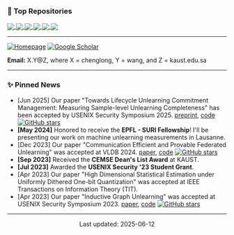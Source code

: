 ### 🧩 Top Repositories

<a href="https://github.com/Happy2Git/Unlearning_Inference_IAM">
<img align="center" src="https://github-readme-stats.vercel.app/api/pin/?username=Happy2Git&repo=Unlearning_Inference_IAM&theme=graywhite&bg_color=0,FFB6C1,FFDAB9,FFE4E1&hide_border=true" />
</a>
<a href="https://github.com/Happy2Git/Security_Top4_Countdown">
<img align="center" src="https://github-readme-stats.vercel.app/api/pin/?username=Happy2Git&repo=Security_Top4_Countdown&theme=graywhite&bg_color=0,FFE4E1,FFFACD,FFE5B4,6EC1E4&hide_border=true" />
</a>
<a href="https://github.com/Happy2Git/GUIDE">
<img align="center" src="https://github-readme-stats.vercel.app/api/pin/?username=Happy2Git&repo=GUIDE&theme=graywhite&bg_color=0,FFEFD5,FFC1CC,FFDAB9&hide_border=true" />
</a>
<a href="https://github.com/Happy2Git/ML_Big3_Countdown">
<img align="center" src="https://github-readme-stats.vercel.app/api/pin/?username=Happy2Git&repo=ML_Big3_Countdown&theme=graywhite&bg_color=0,FFDAB9,FFE4E1,FFE5B4,FFE5B4,ADD8E6&hide_border=true" />
</a>
<a href="https://github.com/Happy2Git/FATS_supplement">
<img align="center" src="https://github-readme-stats.vercel.app/api/pin/?username=Happy2Git&repo=FATS_supplement&theme=graywhite&bg_color=0,ADD8E6,FFFACD,FFDAB9,FFC0CB&hide_border=true" />
</a>
<a href="https://github.com/Happy2Git/indicator-sysmonitor">
<img align="center" src="https://github-readme-stats.vercel.app/api/pin/?username=Happy2Git&repo=indicator-sysmonitor&theme=graywhite&bg_color=0,FFC0CB,FFDAB9,FFE4E1,FFE5B4&hide_border=true" />
</a>

---
<p align="left">
  <a href="https://sites.google.com/view/chlwr"><img src="https://img.shields.io/badge/Homepage-chlwr-green?style=flat-square&logo=google-chrome&logoColor=white" alt="Homepage"/></a>
  <a href="https://scholar.google.com/citations?hl=en&user=24UBrN4AAAAJ"><img src="https://img.shields.io/badge/Google_Scholar-Profile-blue?style=flat-square&logo=google-scholar" alt="Google Scholar"/></a>
</p>

**Email:** X.Y@Z, where X = chenglong, Y = wang, and Z = kaust.edu.sa

---

### ✨ Pinned News
-   [Jun 2025]  Our paper "Towards Lifecycle Unlearning Commitment Management: Measuring Sample-level Unlearning Completeness" has been accepted by USENIX Security Symposium 2025. [preprint](https://arxiv.org/abs/2506.06112), [code](https://github.com/Happy2Git/Unlearning_Inference_IAM) [![GitHub stars](https://img.shields.io/github/stars/Happy2Git/Unlearning_Inference_IAM.svg?style=social&label=Star&maxAge=2592000)](https://github.com/Happy2Git/Unlearning_Inference_IAM/stargazers)
-   **[May 2024]** Honored to receive the **EPFL - SURI Fellowship**! I'll be presenting our work on machine unlearning measurements in Lausanne.
-   [Dec 2023] Our paper "Communication Efficient and Provable Federated Unlearning" was accepted at VLDB 2024. [paper](https://dl.acm.org/doi/10.14778/3641204.3641220), [code](https://github.com/Happy2Git/FATS_supplement) [![GitHub stars](https://img.shields.io/github/stars/Happy2Git/FATS_supplement.svg?style=social&label=Star&maxAge=2592000)](https://github.com/Happy2Git/FATS_supplement/stargazers)
-   **[Sep 2023]** Received the **CEMSE Dean's List Award** at KAUST.
-   **[Jul 2023]** Awarded the **USENIX Security '23 Student Grant**.
-   [Apr 2023] Our paper "High Dimensional Statistical Estimation under Uniformly Dithered One-bit Quantization" was accepted at IEEE Transactions on Information Theory (TIT).
-   [Apr 2023] Our paper "Inductive Graph Unlearning" was accepted at USENIX Security Symposium 2023. [paper](https://www.usenix.org/system/files/usenixsecurity23-wang-cheng-long.pdf), [code](https://github.com/Happy2Git/GUIDE) [![GitHub stars](https://img.shields.io/github/stars/Happy2Git/GUIDE.svg?style=social&label=Star&maxAge=2592000)](https://github.com/Happy2Git/GUIDE/stargazers)
---

<p align="center">
  Last updated: 2025-06-12
</p>
